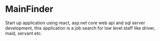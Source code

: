# MainFinder
Start up application using react, asp.net core web api and sql server development, this application is a job search for low level staff like driver, maid, servant etc. 
